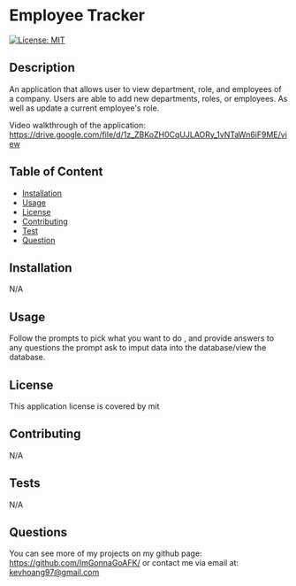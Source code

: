 # Employee Tracker

[![License: MIT](https://img.shields.io/badge/License-MIT-yellow.svg)](https://opensource.org/licenses/MIT)
## Description
An application that allows user to view department, role, and employees of a company. Users are able to add new departments, roles, or employees. As well as update a current employee's role.

Video walkthrough of the application: https://drive.google.com/file/d/1z_ZBKoZH0CqUJLAORy_1vNTaWn6iF9ME/view 

## Table of Content
- [Installation](#installation)
- [Usage](#usage)
- [License](#license)
- [Contributing](#contributing)
- [Test](#tests)
- [Question](#questions)

## Installation
N/A

## Usage
Follow the prompts to pick what you want to do , and provide answers to any questions the prompt ask to imput data into the database/view the database.

## License
This application license is covered by mit

## Contributing
N/A

## Tests
N/A

## Questions
You can see more of my projects on my github page: https://github.com/ImGonnaGoAFK/
or contact me via email at: kevhoang97@gmail.com
